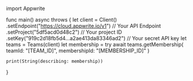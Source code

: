 import Appwrite

func main() async throws {
let client = Client()
.setEndpoint("https://cloud.appwrite.io/v1") // Your API Endpoint
.setProject("5df5acd0d48c2") // Your project ID
.setKey("919c2d18fb5d4...a2ae413da83346ad2") // Your secret API key
let teams = Teams(client)
let membership = try await teams.getMembership(
teamId: "[TEAM_ID]",
membershipId: "[MEMBERSHIP_ID]"
)

    print(String(describing: membership))

}
